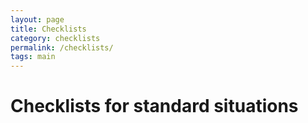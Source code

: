 ```yaml
---
layout: page
title: Checklists
category: checklists
permalink: /checklists/
tags: main
---
```


Checklists for standard situations
===
